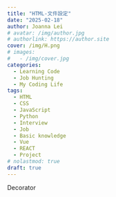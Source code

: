 ```yaml
---
title: "HTML-文件設定"
date: "2025-02-18"
author: Joanna Lei
# avatar: /img/author.jpg
# authorlink: https://author.site
cover: /img/H.png
# images:
#   - /img/cover.jpg
categories:
  - Learning Code
  - Job Hunting
  - My Coding Life
tags:
  - HTML
  - CSS
  - JavaScript
  - Python
  - Interview
  - Job
  - Basic knowledge
  - Vue
  - REACT
  - Project
# nolastmod: true
draft: true
---
```


Decorator

<!--more-->
